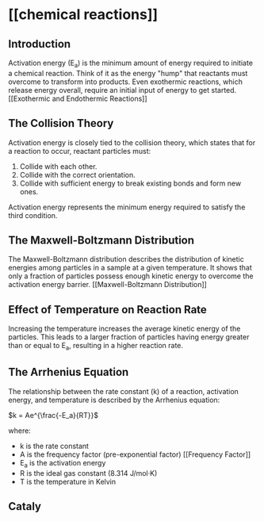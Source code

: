 # [[chemical reactions]]
## Introduction

Activation energy (E<sub>a</sub>) is the minimum amount of energy required to initiate a chemical reaction.  Think of it as the energy "hump" that reactants must overcome to transform into products.  Even exothermic reactions, which release energy overall, require an initial input of energy to get started. [[Exothermic and Endothermic Reactions]]

## The Collision Theory

Activation energy is closely tied to the collision theory, which states that for a reaction to occur, reactant particles must:

1. Collide with each other.
2. Collide with the correct orientation.
3. Collide with sufficient energy to break existing bonds and form new ones.

Activation energy represents the minimum energy required to satisfy the third condition.

## The Maxwell-Boltzmann Distribution

The Maxwell-Boltzmann distribution describes the distribution of kinetic energies among particles in a sample at a given temperature.  It shows that only a fraction of particles possess enough kinetic energy to overcome the activation energy barrier. [[Maxwell-Boltzmann Distribution]]

## Effect of Temperature on Reaction Rate

Increasing the temperature increases the average kinetic energy of the particles. This leads to a larger fraction of particles having energy greater than or equal to E<sub>a</sub>, resulting in a higher reaction rate.

## The Arrhenius Equation

The relationship between the rate constant (k) of a reaction, activation energy, and temperature is described by the Arrhenius equation:

$k = Ae^{\frac{-E_a}{RT}}$

where:

* k is the rate constant
* A is the frequency factor (pre-exponential factor) [[Frequency Factor]]
* E<sub>a</sub> is the activation energy
* R is the ideal gas constant (8.314 J/mol·K)
* T is the temperature in Kelvin

## Cataly